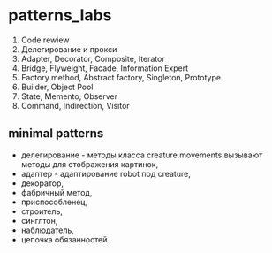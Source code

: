 # patterns_labs
1. Code rewiew
2. Делегирование и прокси
3. Adapter, Decorator, Composite, Iterator
4. Bridge, Flyweight, Facade, Information Expert
5. Factory method, Abstract factory, Singleton, Prototype
6. Builder, Object Pool
7. State, Memento, Observer
8. Command, Indirection, Visitor

## minimal patterns
- делегирование         - методы класса creature.movements вызывают методы для отображения картинок,  
- адаптер               - адаптирование robot под creature,  
- декоратор,
- фабричный метод,  
- приспособленец,  
- строитель,  
- синглтон,  
- наблюдатель,  
- цепочка обязанностей.
